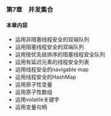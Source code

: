 ### 第7章　并发集合

#### 本章内容

+ 运用非阻塞线程安全的双端队列
+ 运用阻塞线程安全的双端队列
+ 运用按优先级排序的阻塞线程安全队列
+ 运用有延迟元素的线程安全列表
+ 运用线程安全的navigable map
+ 运用线程安全的HashMap
+ 运用原子性变量
+ 运用原子性数组
+ 运用volatile关键字
+ 运用变量句柄

